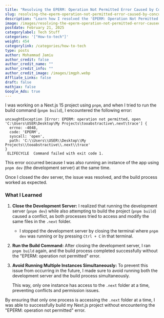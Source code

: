 ```yaml
---
title: "Resolving the EPERM: Operation Not Permitted Error Caused by Concurrent Next.js Instances"
slug: resolving-the-eperm-operation-not-permitted-error-caused-by-concurrent-next-js-instances
description: "Learn how I resolved the 'EPERM: Operation Not Permitted' error in a Next.js 15 project caused by running both the development server and build process simultaneously. Find the step-by-step solution to fix this issue."
image: /images/resolving-the-eperm-operation-not-permitted-error-caused.png
postdate: February 21, 2025
categorylabel: Tech Stuff
categories: '["How-to-tech"]'
weight: 454
categorylink: /categories/how-to-tech
type: posts
author: Mohammad Jamiu
author_credit: false
author_credit_name: ""
author_credit_info: ""
author_credit_image: /images/imgph.webp
Affliate_Links: false
draft: false
mathjax: false
Google_Ads: true
---
```


I was working on a Next.js 15 project using `pnpm`, and when I tried to run the build command (`pnpm build`), I encountered the following error:

```
uncaughtException [Error: EPERM: operation not permitted, open 'C:\Users\USER\Desktop\My Projects\tooabstractive\.next\trace'] {
  errno: -4048,
  code: 'EPERM',
  syscall: 'open',
  path: 'C:\\Users\\USER\\Desktop\\My Projects\\tooabstractive\\.next\\trace'
}
 ELIFECYCLE  Command failed with exit code 1.
```

This error occurred because I was also running an instance of the app using `pnpm dev` (the development server) at the same time.

Once I closed the dev server, the issue was resolved, and the build process worked as expected.

### What I Learned

1. **Close the Development Server:**
   I realized that running the development server (`pnpm dev`) while also attempting to build the project (`pnpm build`) caused a conflict, as both processes tried to access and modify the same files in the `.next` folder.

   - I stopped the development server by closing the terminal where `pnpm dev` was running or by pressing `Ctrl + C` in that terminal.

2. **Run the Build Command:**
   After closing the development server, I ran `pnpm build` again, and the build process completed successfully without the "EPERM: operation not permitted" error.
3. **Avoid Running Multiple Instances Simultaneously:**
   To prevent this issue from occurring in the future, I made sure to avoid running both the development server and the build process simultaneously.

   This way, only one instance has access to the `.next` folder at a time, preventing conflicts and permission issues.

By ensuring that only one process is accessing the `.next` folder at a time, I was able to successfully build my Next.js project without encountering the "EPERM: operation not permitted" error.
